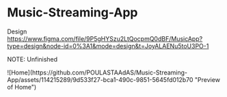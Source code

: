 # Music-Streaming-App

Design https://www.figma.com/file/9P5gHYSzu2LtQocpmQ0dBF/MusicApp?type=design&node-id=0%3A1&mode=design&t=JoyALAENu5toU3PO-1

<p>NOTE: Unfinished</p>
<p>
![Home](https://github.com/POULASTAAdAS/Music-Streaming-App/assets/114215289/9d533f27-bca1-490c-9851-5645fd012b70 "Preview of Home")
